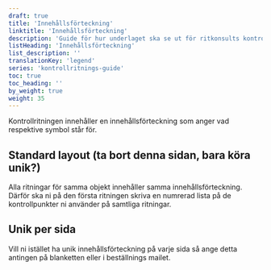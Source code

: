 ```yaml
---
draft: true
title: 'Innehållsförteckning'
linktitle: 'Innehållsförteckning'
description: 'Guide för hur underlaget ska se ut för ritkonsults kontrollritningar'
listHeading: 'Innehållsförteckning'
list_description: ''
translationKey: 'legend'
series: 'kontrollritnings-guide'
toc: true
toc_heading: ''
by_weight: true
weight: 35
---
```


Kontrollritningen innehåller en innehållsförteckning som anger vad respektive symbol står för. 

## Standard layout (ta bort denna sidan, bara köra unik?)

Alla ritningar för samma objekt innehåller samma innehållsförteckning. Därför ska ni på den första ritningen skriva en numrerad lista på de kontrollpunkter ni använder på samtliga ritningar.

## Unik per sida

Vill ni istället ha unik innehållsförteckning på varje sida så ange detta antingen på blanketten eller i beställnings mailet.